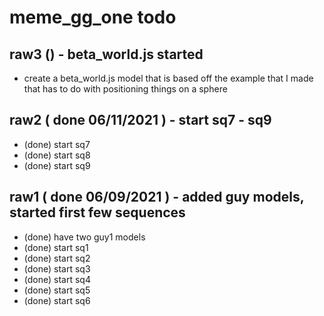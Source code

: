 # meme_gg_one todo

## raw3 () - beta_world.js started
* create a beta_world.js model that is based off the example that I made that has to do with positioning things on a sphere

## raw2 ( done 06/11/2021 ) - start sq7 - sq9
* (done) start sq7
* (done) start sq8
* (done) start sq9

## raw1 ( done 06/09/2021 ) - added guy models, started first few sequences
* (done) have two guy1 models
* (done) start sq1   
* (done) start sq2
* (done) start sq3
* (done) start sq4
* (done) start sq5
* (done) start sq6